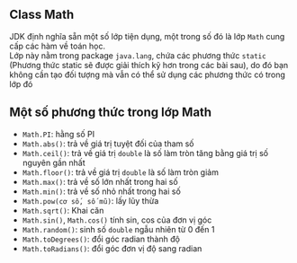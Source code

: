 ## Class Math
JDK định nghĩa sẵn một số lớp tiện dụng, một trong số đó là lớp `Math` cung cấp các hàm về toán học.  
Lớp này nằm trong package `java.lang`, chứa các phương thức `static` (Phương thức static sẽ được giải thích kỹ hơn trong các bài sau), do đó bạn không cần tạo đối tượng mà vẫn có thể sử dụng các phương thức có trong lớp đó  

## Một số phương thức trong lớp Math
- `Math.PI`: hằng số PI
- `Math.abs()`: trả về giá trị tuyệt đối của tham số
- `Math.ceil()`: trả về giá trị `double` là số làm tròn tăng bằng giá trị số nguyên gần nhất
- `Math.floor()`: trả về giá trị `double` là số làm tròn giảm
- `Math.max()`: trả về số lớn nhất trong hai số
- `Math.min()`: trả về số nhỏ nhất trong hai số
- `Math.pow(cơ số, số mũ)`: lấy lũy thừa
- `Math.sqrt()`: Khai căn
- `Math.sin()`, `Math.cos()` tính sin, cos của đơn vị góc
- `Math.random()`: sinh số `double` ngẫu nhiên từ 0 đến 1
- `Math.toDegrees()`: đổi góc radian thành độ
- `Math.toRadians()`: đổi góc đơn vị độ sang radian